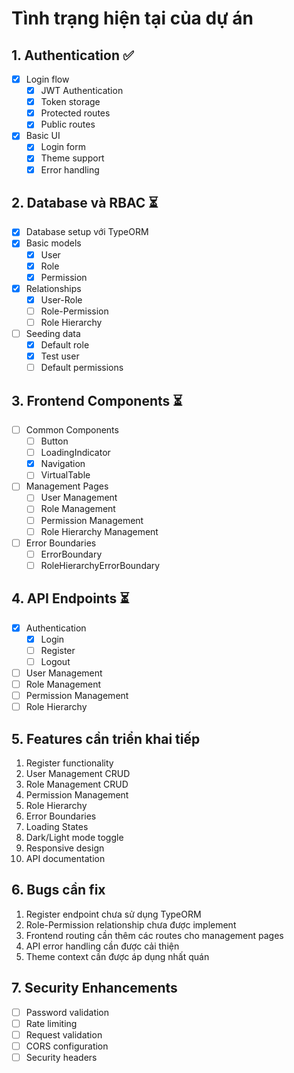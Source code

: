 # Tình trạng hiện tại của dự án

## 1. Authentication ✅
- [x] Login flow
  - [x] JWT Authentication
  - [x] Token storage
  - [x] Protected routes
  - [x] Public routes
- [x] Basic UI
  - [x] Login form
  - [x] Theme support
  - [x] Error handling

## 2. Database và RBAC ⏳
- [x] Database setup với TypeORM
- [x] Basic models
  - [x] User
  - [x] Role
  - [x] Permission
- [x] Relationships
  - [x] User-Role
  - [ ] Role-Permission
  - [ ] Role Hierarchy
- [ ] Seeding data
  - [x] Default role
  - [x] Test user
  - [ ] Default permissions

## 3. Frontend Components ⏳
- [ ] Common Components
  - [ ] Button
  - [ ] LoadingIndicator
  - [x] Navigation
  - [ ] VirtualTable
- [ ] Management Pages
  - [ ] User Management
  - [ ] Role Management
  - [ ] Permission Management
  - [ ] Role Hierarchy Management
- [ ] Error Boundaries
  - [ ] ErrorBoundary
  - [ ] RoleHierarchyErrorBoundary

## 4. API Endpoints ⏳
- [x] Authentication
  - [x] Login
  - [ ] Register
  - [ ] Logout
- [ ] User Management
- [ ] Role Management
- [ ] Permission Management
- [ ] Role Hierarchy

## 5. Features cần triển khai tiếp
1. Register functionality
2. User Management CRUD
3. Role Management CRUD
4. Permission Management
5. Role Hierarchy
6. Error Boundaries
7. Loading States
8. Dark/Light mode toggle
9. Responsive design
10. API documentation

## 6. Bugs cần fix
1. Register endpoint chưa sử dụng TypeORM
2. Role-Permission relationship chưa được implement
3. Frontend routing cần thêm các routes cho management pages
4. API error handling cần được cải thiện
5. Theme context cần được áp dụng nhất quán

## 7. Security Enhancements
- [ ] Password validation
- [ ] Rate limiting
- [ ] Request validation
- [ ] CORS configuration
- [ ] Security headers 